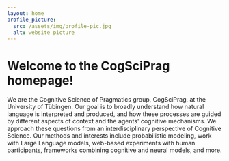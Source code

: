 ```yaml
---
layout: home
profile_picture:
  src: /assets/img/profile-pic.jpg
  alt: website picture
---
```


<h1>Welcome to the CogSciPrag homepage!</h1>
<p>
  We are the Cognitive Science of Pragmatics group, CogSciPrag, at the University of Tübingen. Our goal is to broadly understand how natural language is interpreted and produced, and how these processes are guided by different aspects of context and the agents' cognitive mechanisms. We approach these questions from an interdisciplinary perspective of Cognitive Science. Our methods and interests include probabilistic modeling, work with Large Language models, web-based experiments with human participants, frameworks combining cognitive and neural models, and more.
</p>
